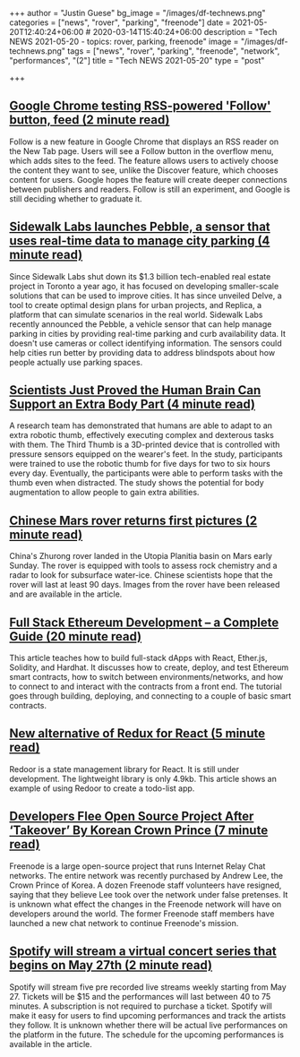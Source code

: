 +++
author = "Justin Guese"
bg_image = "/images/df-technews.png"
categories = ["news", "rover", "parking", "freenode"]
date = 2021-05-20T12:40:24+06:00 # 2020-03-14T15:40:24+06:00
description = "Tech NEWS 2021-05-20 - topics: rover, parking, freenode"
image = "/images/df-technews.png"
tags = ["news", "rover", "parking", "freenode", "network", "performances", "(2"]
title = "Tech NEWS 2021-05-20"
type = "post"

+++

## [Google Chrome testing RSS-powered 'Follow' button, feed (2 minute read)](https://9to5google.com/2021/05/19/chrome-follow-rss-feed/)

Follow is a new feature in Google Chrome that displays an RSS reader on the New Tab page. Users will see a Follow button in the overflow menu, which adds sites to the feed. The feature allows users to actively choose the content they want to see, unlike the Discover feature, which chooses content for users. Google hopes the feature will create deeper connections between publishers and readers. Follow is still an experiment, and Google is still deciding whether to graduate it.

## [Sidewalk Labs launches Pebble, a sensor that uses real-time data to manage city parking (4 minute read)](https://techcrunch.com/2021/05/18/sidewalk-labs-launches-pebble-a-sensor-that-uses-real-time-data-to-manage-city-parking/)

Since Sidewalk Labs shut down its $1.3 billion tech-enabled real estate project in Toronto a year ago, it has focused on developing smaller-scale solutions that can be used to improve cities. It has since unveiled Delve, a tool to create optimal design plans for urban projects, and Replica, a platform that can simulate scenarios in the real world. Sidewalk Labs recently announced the Pebble, a vehicle sensor that can help manage parking in cities by providing real-time parking and curb availability data. It doesn't use cameras or collect identifying information. The sensors could help cities run better by providing data to address blindspots about how people actually use parking spaces.

## [Scientists Just Proved the Human Brain Can Support an Extra Body Part (4 minute read)](https://interestingengineering.com/human-brain-can-support-extra-robotic-body-part-third-thumb)

A research team has demonstrated that humans are able to adapt to an extra robotic thumb, effectively executing complex and dexterous tasks with them. The Third Thumb is a 3D-printed device that is controlled with pressure sensors equipped on the wearer's feet. In the study, participants were trained to use the robotic thumb for five days for two to six hours every day. Eventually, the participants were able to perform tasks with the thumb even when distracted. The study shows the potential for body augmentation to allow people to gain extra abilities.

## [Chinese Mars rover returns first pictures (2 minute read)](https://www.bbc.com/news/science-environment-57172346)

China's Zhurong rover landed in the Utopia Planitia basin on Mars early Sunday. The rover is equipped with tools to assess rock chemistry and a radar to look for subsurface water-ice. Chinese scientists hope that the rover will last at least 90 days. Images from the rover have been released and are available in the article.

## [Full Stack Ethereum Development – a Complete Guide (20 minute read)](https://www.freecodecamp.org/news/full-stack-ethereum-development/)

This article teaches how to build full-stack dApps with React, Ether.js, Solidity, and Hardhat. It discusses how to create, deploy, and test Ethereum smart contracts, how to switch between environments/networks, and how to connect to and interact with the contracts from a front end. The tutorial goes through building, deploying, and connecting to a couple of basic smart contracts.

## [New alternative of Redux for React (5 minute read)](https://javascript.plainenglish.io/new-alternative-of-redux-for-react-de0b420c0c60)

Redoor is a state management library for React. It is still under development. The lightweight library is only 4.9kb. This article shows an example of using Redoor to create a todo-list app.

## [Developers Flee Open Source Project After ‘Takeover’ By Korean Crown Prince (7 minute read)](https://www.vice.com/en/article/m7ev8y/freenode-open-source-korea-crown-prince-takeover)

Freenode is a large open-source project that runs Internet Relay Chat networks. The entire network was recently purchased by Andrew Lee, the Crown Prince of Korea. A dozen Freenode staff volunteers have resigned, saying that they believe Lee took over the network under false pretenses. It is unknown what effect the changes in the Freenode network will have on developers around the world. The former Freenode staff members have launched a new chat network to continue Freenode's mission.

## [Spotify will stream a virtual concert series that begins on May 27th (2 minute read)](https://www.engadget.com/spotify-virtual-concert-experience-110054172.html)

Spotify will stream five pre recorded live streams weekly starting from May 27. Tickets will be $15 and the performances will last between 40 to 75 minutes. A subscription is not required to purchase a ticket. Spotify will make it easy for users to find upcoming performances and track the artists they follow. It is unknown whether there will be actual live performances on the platform in the future. The schedule for the upcoming performances is available in the article.

